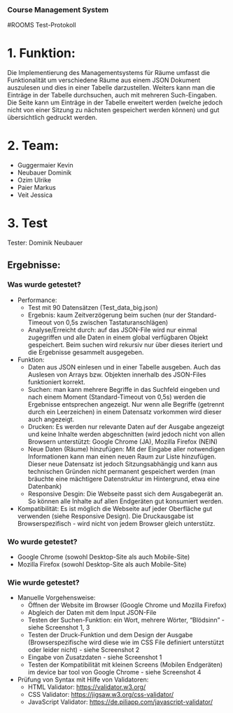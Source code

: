 ### Course Management System
#ROOMS
Test-Protokoll

# 1.	Funktion:
Die Implementierung des Managementsystems für Räume umfasst die Funktionalität um verschiedene Räume aus einem JSON Dokument auszulesen und dies in einer Tabelle darzustellen. Weiters kann man die Einträge in der Tabelle durchsuchen, auch mit mehreren Such-Eingaben. Die Seite kann um Einträge in der Tabelle erweitert werden (welche jedoch nicht von einer Sitzung zu nächsten gespeichert werden können) und gut übersichtlich gedruckt werden.
# 2.	Team:
-	Guggermaier Kevin
-	Neubauer Dominik
-	Ozim Ulrike
-	Paier Markus
-	Veit Jessica

# 3.	Test

Tester: Dominik Neubauer

## Ergebnisse: 
### Was wurde getestet?

- Performance: 
    - Test mit 90 Datensätzen (Test_data_big.json)
    - Ergebnis: kaum Zeitverzögerung beim suchen (nur der Standard-Timeout von 0,5s zwischen Tastaturanschlägen)
    - Analyse/Erreicht durch: auf das JSON-File wird nur einmal zugegriffen und alle Daten in einem global verfügbaren Objekt gespeichert. Beim suchen wird rekursiv nur über dieses iteriert und die Ergebnisse gesammelt ausgegeben.
- Funktion:
    - Daten aus JSON einlesen und in einer Tabelle ausgeben. Auch das Auslesen von Arrays bzw. Objekten innerhalb des JSON-Files funktioniert korrekt.
    - Suchen: man kann mehrere Begriffe in das Suchfeld eingeben und nach einem Moment (Standard-Timeout von 0,5s) werden die Ergebnisse entsprechen angezeigt. Nur wenn alle Begriffe (getrennt durch ein Leerzeichen) in einem Datensatz vorkommen wird dieser auch angezeigt.
    - Drucken: Es werden nur relevante Daten auf der Ausgabe angezeigt und keine Inhalte werden abgeschnitten (wird jedoch nicht von allen Browsern unterstützt: Google Chrome (JA), Mozilla Firefox (NEIN)
    - Neue Daten (Räume) hinzufügen: Mit der Eingabe aller notwendigen Informationen kann man einen neuen Raum zur Liste hinzufügen. Dieser neue Datensatz ist jedoch Sitzungsabhängig und kann aus technischen Gründen nicht permanent gespeichert werden (man bräuchte eine mächtigere Datenstruktur im Hintergrund, etwa eine Datenbank)
    - Responsive Desgin: Die Webseite passt sich dem Ausgabegerät an. So können alle Inhalte auf allen Endgeräten gut konsumiert werden.
- Kompatibilität: Es ist möglich die Webseite auf jeder Oberfläche gut verwenden (siehe Responsive Design). Die Druckausgabe ist Browserspezifisch - wird nicht von jedem Browser gleich unterstütz.

### Wo wurde getestet?

-	Google Chrome (sowohl Desktop-Site als auch Mobile-Site)
-	Mozilla Firefox (sowohl Desktop-Site als auch Mobile-Site)

### Wie wurde getestet?

- Manuelle Vorgehensweise:
    - Öffnen der Website im Browser (Google Chrome und Mozilla Firefox)
    - Abgleich der Daten mit dem Input JSON-File
    - Testen der Suchen-Funktion: ein Wort, mehrere Wörter, “Blödsinn” - siehe Screenshot 1, 3
    - Testen der Druck-Funktion und dem Design der Ausgabe (Browserspezifische wird diese wie im CSS File definiert unterstützt oder leider nicht) - siehe Screenshot 2
    - Eingabe von Zusatzdaten - siehe Screenshot 1
    - Testen der Kompatibilität mit kleinen Screens (Mobilen Endgeräten) im device bar tool von Google Chrome - siehe Screenshot 4
- Prüfung von Syntax mit Hilfe von Validatoren:
    - HTML Validator: https://validator.w3.org/
    - CSS Validator: https://jigsaw.w3.org/css-validator/
    - JavaScript Validator: https://de.piliapp.com/javascript-validator/


